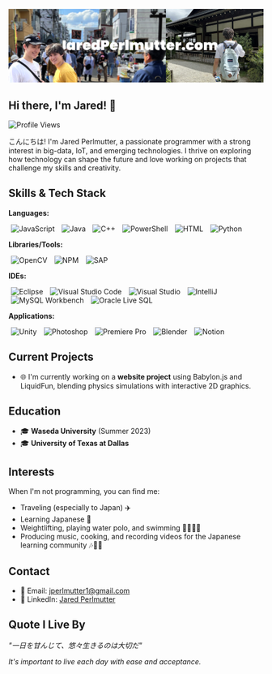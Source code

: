 [![header](./banner.png)](https://jaredperlmutter.com)

## Hi there, I'm Jared! 👋

![Profile Views](https://komarev.com/ghpvc/?username=jear-bear)

こんにちは! I'm Jared Perlmutter, a passionate programmer with a strong interest in big-data, IoT, and emerging technologies. I thrive on exploring how technology can shape the future and love working on projects that challenge my skills and creativity.

## Skills & Tech Stack

**Languages:**
<div>
  <img src="https://cdn.svgporn.com/logos/javascript.svg" alt="JavaScript" height="30" style="margin: 0 5px;"/>
  <img src="https://cdn.svgporn.com/logos/java.svg" alt="Java" height="30" style="margin: 0 5px;"/>
  <img src="https://cdn.svgporn.com/logos/c-plusplus.svg" alt="C++" height="30" style="margin: 0 5px;"/>
  <img src="https://cdn.svgporn.com/logos/powershell.svg" alt="PowerShell" height="30" style="margin: 0 5px;"/>
  <img src="https://cdn.svgporn.com/logos/html-5.svg" alt="HTML" height="30" style="margin: 0 5px;"/>
  <img src="https://cdn.svgporn.com/logos/python.svg" alt="Python" height="30" style="margin: 0 5px;"/>
</div>

**Libraries/Tools:**
<div>
  <img src="https://cdn.svgporn.com/logos/opencv.svg" alt="OpenCV" height="30" style="margin: 0 5px;"/>
  <img src="https://cdn.svgporn.com/logos/npm.svg" alt="NPM" height="30" style="margin: 0 5px;"/>
  <img src="https://cdn.svgporn.com/logos/sap.svg" alt="SAP" height="30" style="margin: 0 5px;"/>
</div>

**IDEs:**
<div>
  <img src="https://cdn.svgporn.com/logos/eclipse.svg" alt="Eclipse" height="30" style="margin: 0 5px;"/>
  <img src="https://cdn.svgporn.com/logos/visualstudio-code.svg" alt="Visual Studio Code" height="30" style="margin: 0 5px;"/>
  <img src="https://cdn.svgporn.com/logos/visual-studio.svg" alt="Visual Studio" height="30" style="margin: 0 5px;"/>
  <img src="https://cdn.svgporn.com/logos/intellij.svg" alt="IntelliJ" height="30" style="margin: 0 5px;"/>
  <img src="https://cdn.svgporn.com/logos/mysql.svg" alt="MySQL Workbench" height="30" style="margin: 0 5px;"/>
  <img src="https://cdn.svgporn.com/logos/oracle.svg" alt="Oracle Live SQL" height="30" style="margin: 0 5px;"/>
</div>

**Applications:**
<div>
  <img src="https://cdn.svgporn.com/logos/unity.svg" alt="Unity" height="30" style="margin: 0 5px;"/>
  <img src="https://cdn.svgporn.com/logos/photoshop.svg" alt="Photoshop" height="30" style="margin: 0 5px;"/>
  <img src="https://cdn.svgporn.com/logos/adobe-premiere.svg" alt="Premiere Pro" height="30" style="margin: 0 5px;"/>
  <img src="https://cdn.svgporn.com/logos/blender.svg" alt="Blender" height="30" style="margin: 0 5px;"/>
  <img src="https://cdn.svgporn.com/logos/notion.svg" alt="Notion" height="30" style="margin: 0 5px;"/>
</div>



## Current Projects

- 🌐 I'm currently working on a **website project** using Babylon.js and LiquidFun, blending physics simulations with interactive 2D graphics.

## Education

- 🎓 **Waseda University** (Summer 2023)
- 🎓 **University of Texas at Dallas**

## Interests

When I'm not programming, you can find me:
- Traveling (especially to Japan) ✈️
- Learning Japanese :crossed_flags:
- Weightlifting, playing water polo, and swimming 🏋️‍♂️🏊‍♂️
- Producing music, cooking, and recording videos for the Japanese learning community 🎶🍳🎥

## Contact

- 📧 Email: [jperlmutter1@gmail.com](mailto:jperlmutter1@gmail.com)
- 💼 LinkedIn: [Jared Perlmutter](https://www.linkedin.com/in/jaredperlmutter)

## Quote I Live By
*"一日を甘んじて、悠々生きるのは大切だ"*

*It's important to live each day with ease and acceptance.*

